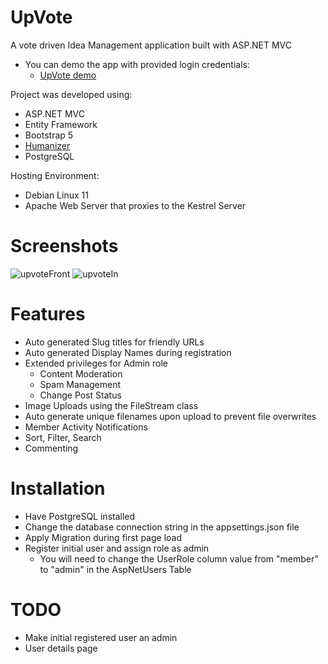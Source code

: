 # UpVote
A vote driven Idea Management application built with ASP.NET MVC
- You can demo the app with provided login credentials:
  - [UpVote demo](http://upvote.samphal.com)

Project was developed using:
- ASP.NET MVC
- Entity Framework
- Bootstrap 5
- [Humanizer](https://github.com/Humanizr/Humanizer)
- PostgreSQL

Hosting Environment:
- Debian Linux 11
- Apache Web Server that proxies to the Kestrel Server

# Screenshots
![upvoteFront](https://user-images.githubusercontent.com/111925825/210673837-baffb70d-300f-4321-b68c-5590e0ad4d13.jpg)
![upvoteIn](https://user-images.githubusercontent.com/111925825/210673839-8e9c9fc9-72a5-4e65-a2d5-deb40d813f6a.jpg)

# Features
- Auto generated Slug titles for friendly URLs
- Auto generated Display Names during registration
- Extended privileges for Admin role 
  - Content Moderation
  - Spam Management
  - Change Post Status
- Image Uploads using the FileStream class
- Auto generate unique filenames upon upload to prevent file overwrites
- Member Activity Notifications
- Sort, Filter, Search
- Commenting

# Installation
- Have PostgreSQL installed
- Change the database connection string in the appsettings.json file
- Apply Migration during first page load
- Register initial user and assign role as admin
  - You will need to change the UserRole column value from "member" to "admin" in the AspNetUsers Table
  
 # TODO
 - Make initial registered user an admin
 - User details page
